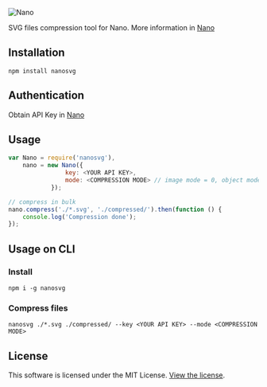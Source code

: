 ![Nano](https://user-images.githubusercontent.com/32937442/50869625-d1d4b380-13ef-11e9-8f97-2cd733203608.png)

SVG files compression tool for Nano. More information in [Nano](https://vecta.io/nano)

## Installation

`npm install nanosvg`

## Authentication

Obtain API Key in [Nano](https://vecta.io/nano)

## Usage

```javascript
var Nano = require('nanosvg'),
    nano = new Nano({ 
                key: <YOUR API KEY>,
                mode: <COMPRESSION MODE> // image mode = 0, object mode = 1
            });

// compress in bulk
nano.compress('./*.svg', './compressed/').then(function () {
    console.log('Compression done');
});
```
## Usage on CLI

### Install

`npm i -g nanosvg`

### Compress files

`nanosvg ./*.svg ./compressed/ --key <YOUR API KEY> --mode <COMPRESSION MODE>`

## License

This software is licensed under the MIT License. [View the license](LICENSE).